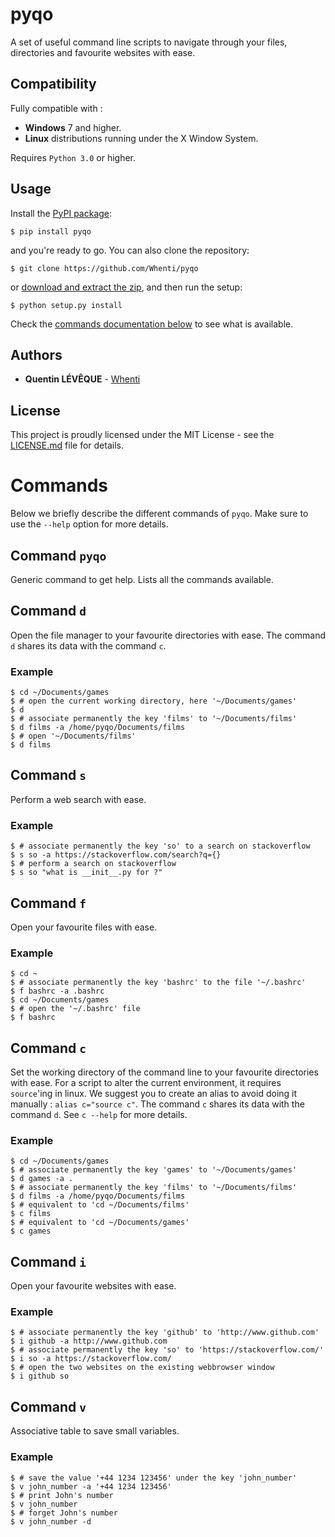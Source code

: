 

# pyqo
A set of useful command line scripts to navigate through your files, directories and favourite websites with ease.

## Compatibility
Fully compatible with :

- **Windows** 7 and higher.
- **Linux** distributions running under the X Window System.

Requires `Python 3.0` or higher.

## Usage
Install the [PyPI package](https://pypi.python.org/pypi/pyqo/):
```
$ pip install pyqo
```
and you're ready to go.
You can also clone the repository:
```
$ git clone https://github.com/Whenti/pyqo
```
or [download and extract the zip](https://github.com/Whenti/pyqo/archive/master.zip), and then run the setup:
```
$ python setup.py install
```

Check the [commands documentation below](https://github.com/Whenti/pyqo#Commands) to see what is available.

## Authors

* **Quentin LÉVÊQUE** - [Whenti](https://github.com/Whenti)

## License
This project is proudly licensed under the MIT License - see the [LICENSE.md](LICENSE.md) file for details.

# Commands
Below we briefly describe the different commands of `pyqo`. Make sure to use the `--help` option for more details.


## Command ``pyqo``

Generic command to get help. Lists all the commands available.


## Command ``d``

Open the file manager to your favourite directories with ease.
The command `d` shares its data with the command `c`.

### Example

```
$ cd ~/Documents/games
$ # open the current working directory, here '~/Documents/games'
$ d
$ # associate permanently the key 'films' to '~/Documents/films'
$ d films -a /home/pyqo/Documents/films
$ # open '~/Documents/films'
$ d films
```

## Command ``s``

Perform a web search with ease.

### Example

```
$ # associate permanently the key 'so' to a search on stackoverflow
$ s so -a https://stackoverflow.com/search?q={}
$ # perform a search on stackoverflow
$ s so "what is __init__.py for ?"
```

## Command ``f``

Open your favourite files with ease.

### Example

```
$ cd ~
$ # associate permanently the key 'bashrc' to the file '~/.bashrc'
$ f bashrc -a .bashrc
$ cd ~/Documents/games
$ # open the '~/.bashrc' file
$ f bashrc
```

## Command ``c``

Set the working directory of the command line to your favourite directories with ease.
For a script to alter the current environment, it requires `source`'ing in linux.
We suggest you to create an alias to avoid doing it manually : `alias c="source c"`.
The command `c` shares its data with the command `d`.
See `c --help` for more details.

### Example

```
$ cd ~/Documents/games
$ # associate permanently the key 'games' to '~/Documents/games'
$ d games -a .
$ # associate permanently the key 'films' to '~/Documents/films'
$ d films -a /home/pyqo/Documents/films
$ # equivalent to 'cd ~/Documents/films'
$ c films
$ # equivalent to 'cd ~/Documents/games'
$ c games
```

## Command ``i``

Open your favourite websites with ease.

### Example

```
$ # associate permanently the key 'github' to 'http://www.github.com'
$ i github -a http://www.github.com
$ # associate permanently the key 'so' to 'https://stackoverflow.com/'
$ i so -a https://stackoverflow.com/
$ # open the two websites on the existing webbrowser window
$ i github so
```

## Command ``v``

Associative table to save small variables.

### Example

```
$ # save the value '+44 1234 123456' under the key 'john_number'
$ v john_number -a '+44 1234 123456'
$ # print John's number
$ v john_number
$ # forget John's number
$ v john_number -d
```
